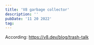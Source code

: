 ```yaml
---
title: 'V8 garbage collector'
description: ''
pubDate: '11 20 2022'
tag: 
---
```



According: https://v8.dev/blog/trash-talk

